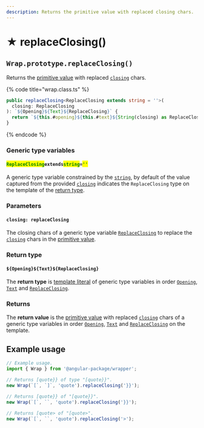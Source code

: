 ```yaml
---
description: Returns the primitive value with replaced closing chars.
---
```


# ★ replaceClosing()

## `Wrap.prototype.replaceClosing()`

Returns the [primitive value](valueof.md) with replaced [`closing`](../accessors/get-closing.md) chars.

{% code title="wrap.class.ts" %}
```typescript
public replaceClosing<ReplaceClosing extends string = ''>(
  closing: ReplaceClosing
): `${Opening}${Text}${ReplaceClosing}` {
  return `${this.#opening}${this.#text}${String(closing) as ReplaceClosing}`;
}
```
{% endcode %}

### Generic type variables

#### <mark style="color:green;">**`ReplaceClosing`**</mark>**`extends`**<mark style="color:green;">**`string`**</mark>**`=`**<mark style="color:green;">**`''`**</mark>

A generic type variable constrained by the [`string`](https://www.typescriptlang.org/docs/handbook/basic-types.html#string), by default of the value captured from the provided [`closing`](replaceclosing.md#closing-replaceclosing) indicates the `ReplaceClosing` type on the template of the [return type](replaceclosing.md#return-type).

### Parameters

#### `closing: replaceClosing`

The closing chars of a generic type variable [`ReplaceClosing`](replaceclosing.md#replaceclosingextendsstring) to replace the [`closing`](../accessors/get-closing.md) chars in the [primitive value](valueof.md).

### Return type

#### `${Opening}${Text}${ReplaceClosing}`

The **return type** is [template literal](https://www.typescriptlang.org/docs/handbook/2/template-literal-types.html) of generic type variables in order [`Opening`](../generic-type-variables.md#wrap-opening), [`Text`](../generic-type-variables.md#wrap-less-than...-text-...greater-than) and [`ReplaceClosing`](replaceclosing.md#replaceclosingextendsstring).

### Returns

The **return value** is the [primitive value](https://developer.mozilla.org/en-US/docs/Web/JavaScript/Reference/Global\_Objects/String/valueOf) with replaced [`closing`](../accessors/get-closing.md) chars of a generic type variables in order [`Opening`](../generic-type-variables.md#wrap-opening), [`Text`](../generic-type-variables.md#wrap-less-than...-text-...greater-than) and [`ReplaceClosing`](replaceclosing.md#replaceclosingextendsstring) on the template.

## Example usage

```typescript
// Example usage.
import { Wrap } from '@angular-package/wrapper';

// Returns [quote}} of type "[quote}}".
new Wrap(`[`, `]`, 'quote').replaceClosing('}}');

// Returns [quote}} of "[quote}}".
new Wrap(`[`, ``, 'quote').replaceClosing('}}');

// Returns [quote> of "[quote>".
new Wrap(`[`, ``, 'quote').replaceClosing('>');
```
